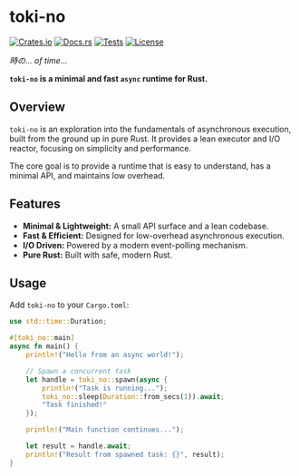 # toki-no

[![Crates.io](https://img.shields.io/crates/v/toki-no.svg?style=flat-square)](https://crates.io/crates/toki-no)
[![Docs.rs](https://img.shields.io/docsrs/toki-no?style=flat-square)](https://docs.rs/toki-no)
[![Tests](https://github.com/johvnik/toki-no/actions/workflows/rust.yml/badge.svg)](https://github.com/johvnik/toki-no/actions/workflows/rust.yml)
[![License](https://img.shields.io/crates/l/toki-no.svg)](https://github.com/johvnik/toki-no/blob/main/LICENSE-MIT)

*時の... of time...*

**`toki-no` is a minimal and fast `async` runtime for Rust.**

## Overview

`toki-no` is an exploration into the fundamentals of asynchronous execution, built from the ground up in pure Rust. It provides a lean executor and I/O reactor, focusing on simplicity and performance.

The core goal is to provide a runtime that is easy to understand, has a minimal API, and maintains low overhead.

## Features

* **Minimal & Lightweight:** A small API surface and a lean codebase.
* **Fast & Efficient:** Designed for low-overhead asynchronous execution.
* **I/O Driven:** Powered by a modern event-polling mechanism.
* **Pure Rust:** Built with safe, modern Rust.

## Usage

Add `toki-no` to your `Cargo.toml`:

```rust
use std::time::Duration;

#[toki_no::main]
async fn main() {
    println!("Hello from an async world!");

    // Spawn a concurrent task
    let handle = toki_no::spawn(async {
        println!("Task is running...");
        toki_no::sleep(Duration::from_secs(1)).await;
        "Task finished!"
    });

    println!("Main function continues...");

    let result = handle.await;
    println!("Result from spawned task: {}", result);
}
```
